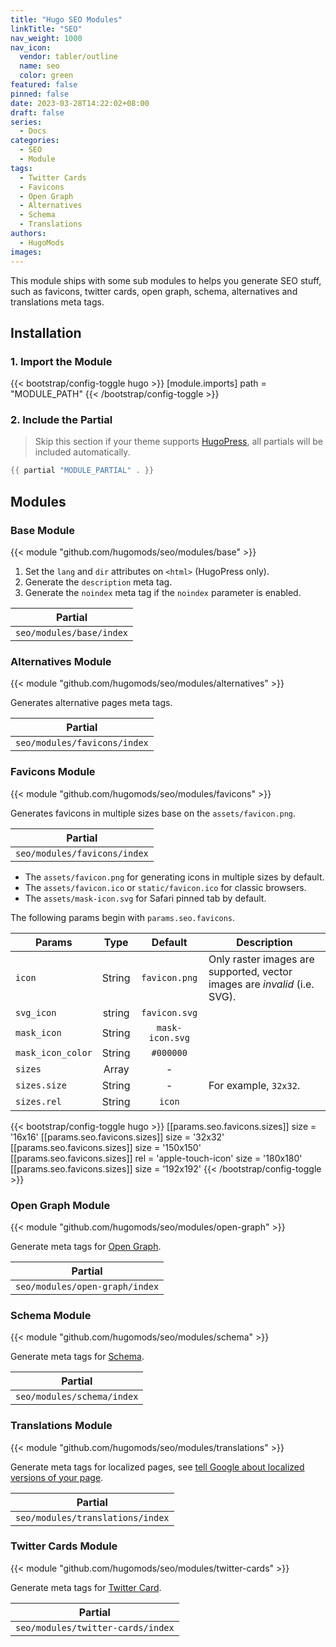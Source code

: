 ```yaml
---
title: "Hugo SEO Modules"
linkTitle: "SEO"
nav_weight: 1000
nav_icon:
  vendor: tabler/outline
  name: seo
  color: green
featured: false
pinned: false
date: 2023-03-28T14:22:02+08:00
draft: false
series:
  - Docs
categories:
  - SEO
  - Module
tags:
  - Twitter Cards
  - Favicons
  - Open Graph
  - Alternatives
  - Schema
  - Translations
authors:
  - HugoMods
images:
---
```


This module ships with some sub modules to helps you generate SEO stuff, such as favicons, twitter cards, open graph, schema, alternatives and translations meta tags.

<!--more-->

## Installation

### 1. Import the Module

{{< bootstrap/config-toggle hugo >}}
[module.imports]
path = "MODULE_PATH"
{{< /bootstrap/config-toggle >}}

### 2. Include the Partial

> Skip this section if your theme supports [HugoPress](https://github.com/hugomods/hugopress), all partials will be included automatically.

```go
{{ partial "MODULE_PARTIAL" . }}
```

## Modules

### Base Module

{{< module "github.com/hugomods/seo/modules/base" >}}

1. Set the `lang` and `dir` attributes on `<html>` (HugoPress only).
2. Generate the `description` meta tag.
3. Generate the `noindex` meta tag if the `noindex` parameter is enabled.

| Partial                  |
| ------------------------ |
| `seo/modules/base/index` |

### Alternatives Module

{{< module "github.com/hugomods/seo/modules/alternatives" >}}

Generates alternative pages meta tags.

| Partial                      |
| ---------------------------- |
| `seo/modules/favicons/index` |

### Favicons Module

{{< module "github.com/hugomods/seo/modules/favicons" >}}

Generates favicons in multiple sizes base on the `assets/favicon.png`.

| Partial                      |
| ---------------------------- |
| `seo/modules/favicons/index` |

- The `assets/favicon.png` for generating icons in multiple sizes by default.
- The `assets/favicon.ico` or `static/favicon.ico` for classic browsers.
- The `assets/mask-icon.svg` for Safari pinned tab by default.

The following params begin with `params.seo.favicons`.

| Params            |  Type  |     Default     | Description                                                               |
| ----------------- | :----: | :-------------: | ------------------------------------------------------------------------- |
| `icon`            | String |  `favicon.png`  | Only raster images are supported, vector images are _invalid_ (i.e. SVG). |
| `svg_icon`        | string |  `favicon.svg`  |                                                                           |
| `mask_icon`       | String | `mask-icon.svg` |                                                                           |
| `mask_icon_color` | String |    `#000000`    |                                                                           |
| `sizes`           | Array  |        -        |                                                                           |
| `sizes.size`      | String |        -        | For example, `32x32`.                                                     |
| `sizes.rel`       | String |     `icon`      |                                                                           |

{{< bootstrap/config-toggle hugo >}}
[[params.seo.favicons.sizes]]
size = '16x16'
[[params.seo.favicons.sizes]]
size = '32x32'
[[params.seo.favicons.sizes]]
size = '150x150'
[[params.seo.favicons.sizes]]
rel = 'apple-touch-icon'
size = '180x180'
[[params.seo.favicons.sizes]]
size = '192x192'
{{< /bootstrap/config-toggle >}}

### Open Graph Module

{{< module "github.com/hugomods/seo/modules/open-graph" >}}

Generate meta tags for [Open Graph](https://ogp.me/).

| Partial                        |
| ------------------------------ |
| `seo/modules/open-graph/index` |

### Schema Module

{{< module "github.com/hugomods/seo/modules/schema" >}}

Generate meta tags for [Schema](https://schema.org/).

| Partial                    |
| -------------------------- |
| `seo/modules/schema/index` |

### Translations Module

{{< module "github.com/hugomods/seo/modules/translations" >}}

Generate meta tags for localized pages, see [tell Google about localized versions of your page](https://developers.google.com/search/docs/specialty/international/localized-versions).

| Partial                          |
| -------------------------------- |
| `seo/modules/translations/index` |

### Twitter Cards Module

{{< module "github.com/hugomods/seo/modules/twitter-cards" >}}

Generate meta tags for [Twitter Card](https://developer.twitter.com/en/docs/twitter-for-websites/cards/overview/abouts-cards).

| Partial                           |
| --------------------------------- |
| `seo/modules/twitter-cards/index` |
